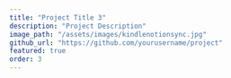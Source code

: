 ```yaml
---
title: "Project Title 3"
description: "Project Description"
image_path: "/assets/images/kindlenotionsync.jpg"
github_url: "https://github.com/yourusername/project"
featured: true
order: 3
---
```

